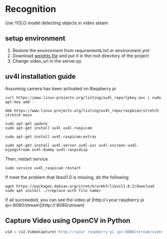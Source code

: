 # Recognition
Use YOLO model detecting objects in video steam

## setup environment

1. Restore the environment from requirements.txt or environment.yml
2. Download [weights file](https://drive.google.com/file/d/1l4PCt0d8KqlHcwQQcUqADEpQ3GLyR0gI/view?usp=sharing) and put it in the root directory of the project
3. Change video_url in the server.py

## uv4l installation guide

Assuming camera has been activated on Raspberry pi

```
curl https://www.linux-projects.org/listing/uv4l_repo/lpkey.asc | sudo apt-key add -
```

```
deb https://www.linux-projects.org/listing/uv4l_repo/raspbian/stretch stretch main
```

```
sudo apt-get update
sudo apt-get install uv4l uv4l-raspicam
```

```
sudo apt-get install uv4l-raspicam-extras
```

```
sudo apt-get install uv4l-server uv4l-uvc uv4l-xscreen uv4l-mjpegstream uv4l-dummy uv4l-raspidisp
```

Then, restart service

```
sudo service uv4l_raspicam restart
```



If meet the problem that libssl1.0 is missing, do the following

```
wget https://packages.debian.org/stretch/armhf/libssl1.0.2/download
sudo apt install ./<replace with file name>
```

If all succeeded, you can see the video at [http://\<your raspberry pi ip>:8080/stream](http://<your raspberry pi ip>:8080/stream)

## Capture Video using OpenCV in Python

```python
vid = cv2.VideoCapture('http://<your raspberry pi ip>:8080/stream/video.mjpeg')
```

